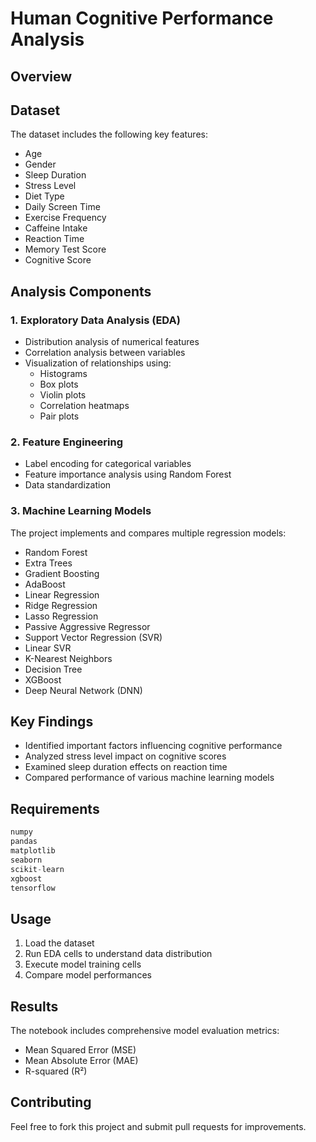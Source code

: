 # Human Cognitive Performance Analysis

## Overview


## Dataset
The dataset includes the following key features:
- Age
- Gender
- Sleep Duration
- Stress Level
- Diet Type
- Daily Screen Time
- Exercise Frequency
- Caffeine Intake
- Reaction Time
- Memory Test Score
- Cognitive Score

## Analysis Components

### 1. Exploratory Data Analysis (EDA)
- Distribution analysis of numerical features
- Correlation analysis between variables
- Visualization of relationships using:
  - Histograms
  - Box plots
  - Violin plots
  - Correlation heatmaps
  - Pair plots

### 2. Feature Engineering
- Label encoding for categorical variables
- Feature importance analysis using Random Forest
- Data standardization

### 3. Machine Learning Models
The project implements and compares multiple regression models:
- Random Forest
- Extra Trees
- Gradient Boosting
- AdaBoost
- Linear Regression
- Ridge Regression
- Lasso Regression
- Passive Aggressive Regressor
- Support Vector Regression (SVR)
- Linear SVR
- K-Nearest Neighbors
- Decision Tree
- XGBoost
- Deep Neural Network (DNN)

## Key Findings
- Identified important factors influencing cognitive performance
- Analyzed stress level impact on cognitive scores
- Examined sleep duration effects on reaction time
- Compared performance of various machine learning models

## Requirements
```python
numpy
pandas
matplotlib
seaborn
scikit-learn
xgboost
tensorflow
```

## Usage
1. Load the dataset
2. Run EDA cells to understand data distribution
3. Execute model training cells
4. Compare model performances

## Results
The notebook includes comprehensive model evaluation metrics:
- Mean Squared Error (MSE)
- Mean Absolute Error (MAE)
- R-squared (R²)

## Contributing
Feel free to fork this project and submit pull requests for improvements.
